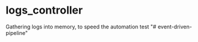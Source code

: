 # logs_controller
Gathering logs into memory, to speed the automation test
"# event-driven-pipeline" 
